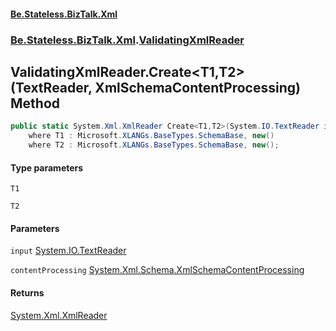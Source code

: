 #### [Be.Stateless.BizTalk.Xml](README.md 'README')
### [Be.Stateless.BizTalk.Xml](Be.Stateless.BizTalk.Xml.md 'Be.Stateless.BizTalk.Xml').[ValidatingXmlReader](ValidatingXmlReader.md 'Be.Stateless.BizTalk.Xml.ValidatingXmlReader')

## ValidatingXmlReader.Create<T1,T2>(TextReader, XmlSchemaContentProcessing) Method

```csharp
public static System.Xml.XmlReader Create<T1,T2>(System.IO.TextReader input, System.Xml.Schema.XmlSchemaContentProcessing contentProcessing=System.Xml.Schema.XmlSchemaContentProcessing.Strict)
    where T1 : Microsoft.XLANGs.BaseTypes.SchemaBase, new()
    where T2 : Microsoft.XLANGs.BaseTypes.SchemaBase, new();
```
#### Type parameters

<a name='Be.Stateless.BizTalk.Xml.ValidatingXmlReader.Create_T1,T2_(System.IO.TextReader,System.Xml.Schema.XmlSchemaContentProcessing).T1'></a>

`T1`

<a name='Be.Stateless.BizTalk.Xml.ValidatingXmlReader.Create_T1,T2_(System.IO.TextReader,System.Xml.Schema.XmlSchemaContentProcessing).T2'></a>

`T2`
#### Parameters

<a name='Be.Stateless.BizTalk.Xml.ValidatingXmlReader.Create_T1,T2_(System.IO.TextReader,System.Xml.Schema.XmlSchemaContentProcessing).input'></a>

`input` [System.IO.TextReader](https://docs.microsoft.com/en-us/dotnet/api/System.IO.TextReader 'System.IO.TextReader')

<a name='Be.Stateless.BizTalk.Xml.ValidatingXmlReader.Create_T1,T2_(System.IO.TextReader,System.Xml.Schema.XmlSchemaContentProcessing).contentProcessing'></a>

`contentProcessing` [System.Xml.Schema.XmlSchemaContentProcessing](https://docs.microsoft.com/en-us/dotnet/api/System.Xml.Schema.XmlSchemaContentProcessing 'System.Xml.Schema.XmlSchemaContentProcessing')

#### Returns
[System.Xml.XmlReader](https://docs.microsoft.com/en-us/dotnet/api/System.Xml.XmlReader 'System.Xml.XmlReader')